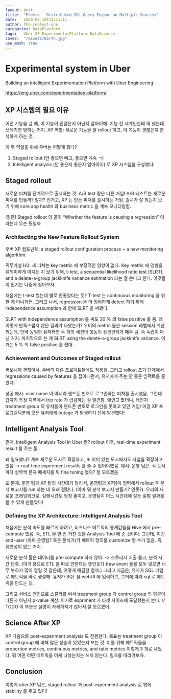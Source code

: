 ```yaml
---
layout: post
title:  "Presto - Distributed SQL Query Engine on Multiple Sources"
date:   2020-08-18T11:11:11
author: the-realest-one
categories: DataPlatform
tags:	Uber XP ExperimentalPlatform DataScience
cover:  "/assets/North.jpg"
use_math: true
---
```


# Experimental system in Uber

Building an Intelligent Experimentation Platform with Uber Engineering

https://eng.uber.com/experimentation-platform/

## XP 시스템의 필요 이유

어떤 기능을 낼 때, 이 기능이 괜찮은지 아닌지 알아야해. 기능 전 세계인한테 딱 냈는데 쓰레기면 망하는 거지.
XP 역할: 새로운 기능을 잘 rollout 하고, 이 기능이 괜찮은지 분석하게 하는 것.

이 두 역할을 위해 우버는 어떻게 했다?
1. Staged rollout (안 좋으면 빼고, 좋으면 계속 ㄱ)
2. Intelligent analysis (안 좋은지 좋은지 알아야지)
로 XP 시스템을 구성했다!

## Staged rollout

새로운 피처를 단계적으로 출시하는 것.
A/B test 랑은 다른 거임! A/B 테스트는 새로운 피쳐를 만들까? 말까? 인거고, XP 는 만든 피쳐를 출시하는 거임.
출시가 잘 되는지 보기 위해 core app health 와 business metric 을 계속 모니터링함.

!질문! Staged rollout 의 골이 “Whether the feature is causing a regression” 이라는데 무슨 뜻일까

### Architecting the New Feature Rollout System

우버 XP 컴포넌트: a staged rollout configuration process +  a new monitoring algorithm.

귀무가설 H0: 새 피쳐는 key metric 에 부정적인 영향이 없다.
Key metric 에 영향을 유의미하게 미치는 지 보기 위해, t-test, a sequential likelihood ratio test (SLRT), and a delete-a-group jackknife variance estimation 라는 걸 쓴다고 한다.
이것들이 뭔지는 나중에 찾아보자.

처음에는 t-test 썼는데 별로 안좋았다는 듯? T-test 는 continuous monitoring 을 위한 게 아니거든.
그리고 나서, regression 을 더 정확하게 detect 하기 위해 independence assumption 과 함께 SLRT 을 써봤다.

SLRT with independence assumption 를 써도 30 % 의 false positive 를 줌.
왜 이렇게 만족스럽지 않은 결과가 나왔는가?
우버의 metric 들은 session 레벨에서 계산되는데, 만약 동일한 유저라면 두 개의 세션의 행동이 상관관계가 매우 큼. 즉 독립이 아닌 거지.
마지막으로 쓴 게 SLRT using the delete-a-group jackknife variance. 이거는 5 % 의 false positive 를 줬대.

### Achievement and Outcomes of Staged rollout

써보니까 괜찮아서, 우버의 다른 프로덕트들에도 적용됨.
그리고 rollout 초기 단계에서 regressions caused by features 을 잡아내면서, 유저에게 주는 안 좋은 임팩트를 줄였다.

성공 예시: user name 이 아니라 핸드폰 번호로 로그인하는 피쳐를 출시했음.
그런데 갑자기 특정 지역에서 trip rate 가 급감하는 걸 발견함.
왜인고 봤더니, 왜인지 treatment group 의 유저들이 핸드폰 번호로 로그인을 못하고 있던 거임!
이걸 XP 프로그램덕분에 모든 유저에게 outage 가 발생하기 전에 발견했다!

## Intelligent Analysis Tool

먼저. Intelligent Analysis Tool in Uber 란?
rollout 이후, real-time experiment result 를 주는 툴.

왜 필요했나? 계속 새로운 도시로 확장하고, 또 이미 있는 도시에서도 사업을 확장하고 있음 -> real-time experiment results 를 줄 수 있어야했음.
예시: 운영 팀은. 각 도시마다 살짝씩 문자 메세지를 뭐 fine tuning 했다? 잘 모르겠음

또 문제. 운영 팀과 XP 팀의 시간대가 달라서, 운영팀과 XP팀이 협력해서 rollout 후 분석 보고서를 run 하는 데 오래 걸렸다.
(아마 뭐 분석 보고서 만들기? 인듯?).
우리의 새로운 프레임워크로, 실행시간도 엄청 줄이고, 운영팀이 어느 시간대에 살든 실험 결과를 볼 수 있게 만들었다!


### Defining the XP Architecture: Intelligent Analysis Tool

처음에는 분석 속도를 빠르게 하려고, 비즈니스 메트릭의 통계값들을 Hive 에서 pre-compute 했음.
즉, ETL 을 한 번 거친 것을 Analysis Tool 에 준 것이다.
그런데, 이건 end-user (아마 운영팀? 혹은 분석가)가  메트릭 정의를 customize 할 수가 없음. 즉, 유연성이 없는 거지.

새로운 분석 툴은 데이터를 pre-compute 하지 않아. -> 스토리지 지출 줄고, 분석 시간 단축. (이거 용으로 ETL 을 따로 안한다는 뜻인듯?)
(raw event 들을 모두 넣으면 너무 부하가 많이 걸릴 것 같은데, 어떻게 해결한 걸까.)
그리고 지금은, 유저가 SQL 파일로 메트릭을 바로 생성해.
유저가 SQL 을 webUI 에 입력하고, 그거에 따라 sql 로 메트릭을 만드는 듯.

그리고 서비스 엔진으로 스칼라를 써서 treatment group 과 control group 의 평균이 다른지 아닌지 p-value 계산.
이거로 expriment 가 타겟 사이즈에 도달했는지 본다. // TODO 이 부분은 설명이 자세하지가 않아서 잘 모르겠어.

## Science After XP

XP 다음으로 post-experiment analysis 도 진행한다.
목표는 treatment group 이 control group 에 비해 많은 상승이 있었는지 보는 것.
이를 위해 메트릭들을 proportion metrics, continuous metrics, and ratio metrics 이렇게 3 개로 나눴다.
뭐 어떤 어떤 메트릭을 어케 나눴는지는 쓰지 않는다. 링크를 따라가보자.

## Conclusion

이렇게 uber XP 팀은, staged rollout 과 post-experiment analysis 로 앱에 stability 를 주고 있다!
